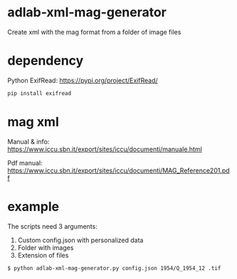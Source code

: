 # adlab-xml-mag-generator
Create xml with the mag format from a folder of image files

# dependency
Python ExifRead: https://pypi.org/project/ExifRead/
```sh
pip install exifread
```

# mag xml
Manual & info: https://www.iccu.sbn.it/export/sites/iccu/documenti/manuale.html

Pdf manual: https://www.iccu.sbn.it/export/sites/iccu/documenti/MAG_Reference201.pdf

# example
The scripts need 3 arguments:
1) Custom config.json with personalized data
2) Folder with images
3) Extension of files
```sh
$ python adlab-xml-mag-generator.py config.json 1954/Q_1954_12 .tif
```
